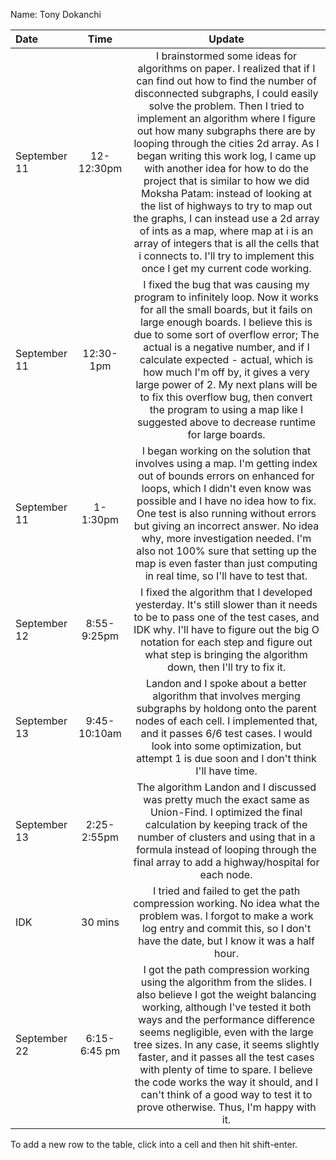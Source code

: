 Name: Tony Dokanchi

| Date         |     Time     |                                                                                                                                                                                                                                                                                                                                                        Update                                                                                                                                                                                                                                                                                                                                                        |
|:-------------|:------------:|:--------------------------------------------------------------------------------------------------------------------------------------------------------------------------------------------------------------------------------------------------------------------------------------------------------------------------------------------------------------------------------------------------------------------------------------------------------------------------------------------------------------------------------------------------------------------------------------------------------------------------------------------------------------------------------------------------------------------:|
| September 11 |  12-12:30pm  | I brainstormed some ideas for algorithms on paper. I realized that if I can find out how to find the number of disconnected subgraphs, I could easily solve the problem. Then I tried to implement an algorithm where I figure out how many subgraphs there are by looping through the cities 2d array. As I began writing this work log, I came up with another idea for how to do the project that is similar to how we did Moksha Patam: instead of looking at the list of highways to try to map out the graphs, I can instead use a 2d array of ints as a map, where map at i is an array of integers that is all the cells that i connects to. I'll try to implement this once I get my current code working.  |
| September 11 |  12:30-1pm   |                                                                                                            I fixed the bug that was causing my program to infinitely loop. Now it works for all the small boards, but it fails on large enough boards. I believe this is due to some sort of overflow error; The actual is a negative number, and if I calculate expected - actual, which is how much I'm off by, it gives a very large power of 2. My next plans will be to fix this overflow bug, then convert the program to using a map like I suggested above to decrease runtime for large boards.                                                                                                             |
| September 11 |   1-1:30pm   |                                                                                                                                       I began working on the solution that involves using a map. I'm getting index out of bounds errors on enhanced for loops, which I didn't even know was possible and I have no idea how to fix. One test is also running without errors but giving an incorrect answer. No idea why, more investigation needed. I'm also not 100% sure that setting up the map is even faster than just computing in real time, so I'll have to test that.                                                                                                                                       |
| September 12 | 8:55-9:25pm  |                                                                                                                                                                                                                    I fixed the algorithm that I developed yesterday. It's still slower than it needs to be to pass one of the test cases, and IDK why. I'll have to figure out the big O notation for each step and figure out what step is bringing the algorithm down, then I'll try to fix it.                                                                                                                                                                                                                    |
| September 13 | 9:45-10:10am |                                                                                                                                                                                                                    Landon and I spoke about a better algorithm that involves merging subgraphs by holdong onto the parent nodes of each cell. I implemented that, and it passes 6/6 test cases. I would look into some optimization, but attempt 1 is due soon and I don't think I'll have time.                                                                                                                                                                                                                     |
| September 13 | 2:25-2:55pm  |                                                                                                                                                                                                                   The algorithm Landon and I discussed was pretty much the exact same as Union-Find. I optimized the final calculation by keeping track of the number of clusters and using that in a formula instead of looping through the final array to add a highway/hospital for each node.                                                                                                                                                                                                                    |
| IDK          |   30 mins    |                                                                                                                                                                                                                                                          I tried and failed to get the path compression working. No idea what the problem was. I forgot to make a work log entry and commit this, so I don't have the date, but I know it was a half hour.                                                                                                                                                                                                                                                           |
| September 22 | 6:15-6:45 pm |                                                                                                               I got the path compression working using the algorithm from the slides. I also believe I got the weight balancing working, although I've tested it both ways and the performance difference seems negligible, even with the large tree sizes. In any case, it seems slightly faster, and it passes all the test cases with plenty of time to spare. I believe the code works the way it should, and I can't think of a good way to test it to prove otherwise. Thus, I'm happy with it.                                                                                                                |


To add a new row to the table, click into a cell and then hit shift-enter.